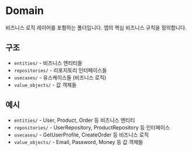 # Domain

비즈니스 로직 레이어를 포함하는 폴더입니다. 앱의 핵심 비즈니스 규칙을 정의합니다.

## 구조
- `entities/` - 비즈니스 엔티티들
- `repositories/` - 리포지토리 인터페이스들
- `usecases/` - 유스케이스들 (비즈니스 로직)
- `value_objects/` - 값 객체들

## 예시
- `entities/` - User, Product, Order 등 비즈니스 엔티티
- `repositories/` - UserRepository, ProductRepository 등 인터페이스
- `usecases/` - GetUserProfile, CreateOrder 등 비즈니스 로직
- `value_objects/` - Email, Password, Money 등 값 객체들 